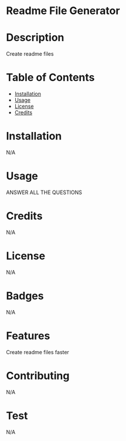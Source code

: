 # Readme File Generator

# Description
Create readme files

# Table of Contents
* [Installation](#installation)
* [Usage](#usage)
* [License](#license)
* [Credits](#credits)

# Installation
N/A

# Usage
ANSWER ALL THE QUESTIONS 

# Credits
N/A

# License
N/A

# Badges
N/A

# Features
Create readme files faster

# Contributing
N/A

# Test
N/A
